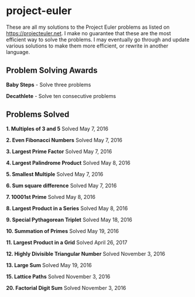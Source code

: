 # project-euler

These are all my solutions to the Project Euler problems as listed on https://projecteuler.net.
I make no guarantee that these are the most efficient way to solve the problems. I may eventually
go through and update various solutions to make them more efficient, or rewrite in another language.

## Problem Solving Awards

**Baby Steps** - Solve three problems

**Decathlete** - Solve ten consecutive problems

## Problems Solved

**1. Multiples of 3 and 5** Solved May 7, 2016

**2. Even Fibonacci Numbers** Solved May 7, 2016

**3. Largest Prime Factor** Solved May 7, 2016

**4. Largest Palindrome Product** Solved May 8, 2016

**5. Smallest Multiple** Solved May 7, 2016

**6. Sum square difference** Solved May 7, 2016

**7. 10001st Prime** Solved May 8, 2016

**8. Largest Product in a Series** Solved May 8, 2016

**9. Special Pythagorean Triplet** Solved May 18, 2016

**10. Summation of Primes** Solved May 19, 2016

**11. Largest Product in a Grid** Solved April 26, 2017

**12. Highly Divisible Triangular Number** Solved November 3, 2016

**13. Large Sum** Solved May 19, 2016

**15. Lattice Paths** Solved November 3, 2016

**20. Factorial Digit Sum** Solved November 3, 2016